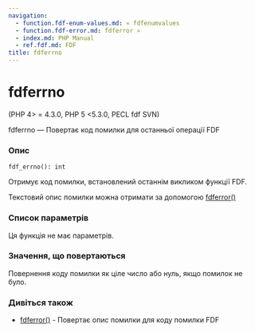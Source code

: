 ```yaml
---
navigation:
  - function.fdf-enum-values.md: « fdfenumvalues
  - function.fdf-error.md: fdferror »
  - index.md: PHP Manual
  - ref.fdf.md: FDF
title: fdferrno
---
```

# fdferrno

(PHP 4> = 4.3.0, PHP 5 <5.3.0, PECL fdf SVN)

fdferrno — Повертає код помилки для останньої операції FDF

### Опис

```methodsynopsis
fdf_errno(): int
```

Отримує код помилки, встановлений останнім викликом функції FDF.

Текстовий опис помилки можна отримати за допомогою [fdferror()](function.fdf-error.md)

### Список параметрів

Ця функція не має параметрів.

### Значення, що повертаються

Повернення коду помилки як ціле число або нуль, якщо помилок не було.

### Дивіться також

-   [fdferror()](function.fdf-error.md) - Повертає опис помилки для коду помилки FDF
